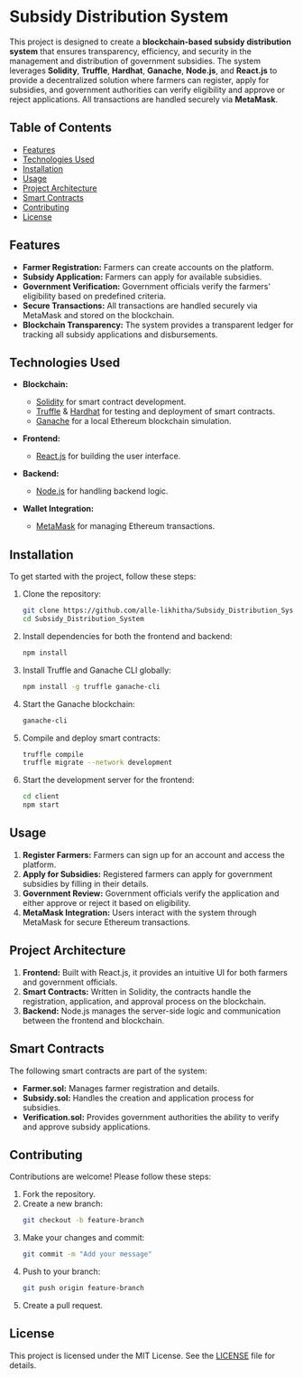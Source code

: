 
# Subsidy Distribution System

This project is designed to create a **blockchain-based subsidy distribution system** that ensures transparency, efficiency, and security in the management and distribution of government subsidies. The system leverages **Solidity**, **Truffle**, **Hardhat**, **Ganache**, **Node.js**, and **React.js** to provide a decentralized solution where farmers can register, apply for subsidies, and government authorities can verify eligibility and approve or reject applications. All transactions are handled securely via **MetaMask**.

## Table of Contents

- [Features](#features)
- [Technologies Used](#technologies-used)
- [Installation](#installation)
- [Usage](#usage)
- [Project Architecture](#project-architecture)
- [Smart Contracts](#smart-contracts)
- [Contributing](#contributing)
- [License](#license)

## Features

- **Farmer Registration:** Farmers can create accounts on the platform.
- **Subsidy Application:** Farmers can apply for available subsidies.
- **Government Verification:** Government officials verify the farmers' eligibility based on predefined criteria.
- **Secure Transactions:** All transactions are handled securely via MetaMask and stored on the blockchain.
- **Blockchain Transparency:** The system provides a transparent ledger for tracking all subsidy applications and disbursements.

## Technologies Used

- **Blockchain:** 
  - [Solidity](https://docs.soliditylang.org) for smart contract development.
  - [Truffle](https://trufflesuite.com/) & [Hardhat](https://hardhat.org/) for testing and deployment of smart contracts.
  - [Ganache](https://trufflesuite.com/ganache/) for a local Ethereum blockchain simulation.

- **Frontend:** 
  - [React.js](https://reactjs.org/) for building the user interface.

- **Backend:** 
  - [Node.js](https://nodejs.org/en/) for handling backend logic.

- **Wallet Integration:** 
  - [MetaMask](https://metamask.io/) for managing Ethereum transactions.

## Installation

To get started with the project, follow these steps:

1. Clone the repository:
   ```bash
   git clone https://github.com/alle-likhitha/Subsidy_Distribution_System.git
   cd Subsidy_Distribution_System
   ```

2. Install dependencies for both the frontend and backend:
   ```bash
   npm install
   ```

3. Install Truffle and Ganache CLI globally:
   ```bash
   npm install -g truffle ganache-cli
   ```

4. Start the Ganache blockchain:
   ```bash
   ganache-cli
   ```

5. Compile and deploy smart contracts:
   ```bash
   truffle compile
   truffle migrate --network development
   ```

6. Start the development server for the frontend:
   ```bash
   cd client
   npm start
   ```

## Usage

1. **Register Farmers:** Farmers can sign up for an account and access the platform.
2. **Apply for Subsidies:** Registered farmers can apply for government subsidies by filling in their details.
3. **Government Review:** Government officials verify the application and either approve or reject it based on eligibility.
4. **MetaMask Integration:** Users interact with the system through MetaMask for secure Ethereum transactions.

## Project Architecture

1. **Frontend:** Built with React.js, it provides an intuitive UI for both farmers and government officials.
2. **Smart Contracts:** Written in Solidity, the contracts handle the registration, application, and approval process on the blockchain.
3. **Backend:** Node.js manages the server-side logic and communication between the frontend and blockchain.

## Smart Contracts

The following smart contracts are part of the system:

- **Farmer.sol:** Manages farmer registration and details.
- **Subsidy.sol:** Handles the creation and application process for subsidies.
- **Verification.sol:** Provides government authorities the ability to verify and approve subsidy applications.

## Contributing

Contributions are welcome! Please follow these steps:

1. Fork the repository.
2. Create a new branch:
   ```bash
   git checkout -b feature-branch
   ```
3. Make your changes and commit:
   ```bash
   git commit -m "Add your message"
   ```
4. Push to your branch:
   ```bash
   git push origin feature-branch
   ```
5. Create a pull request.

## License

This project is licensed under the MIT License. See the [LICENSE](./LICENSE) file for details.


